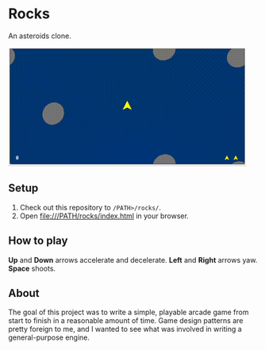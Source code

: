 # Rocks

An asteroids clone.

![Demo animation](assets/rocks.gif)

## Setup

1. Check out this repository to `/PATH>/rocks/`.
2. Open <file:///PATH/rocks/index.html> in your browser.

## How to play

**Up** and **Down** arrows accelerate and decelerate.
**Left** and **Right** arrows yaw.
**Space** shoots.

## About

The goal of this project was to write a simple, playable arcade game from start to finish in a reasonable amount of time. Game design patterns are pretty foreign to me, and I wanted to see what was involved in writing a general-purpose engine.
